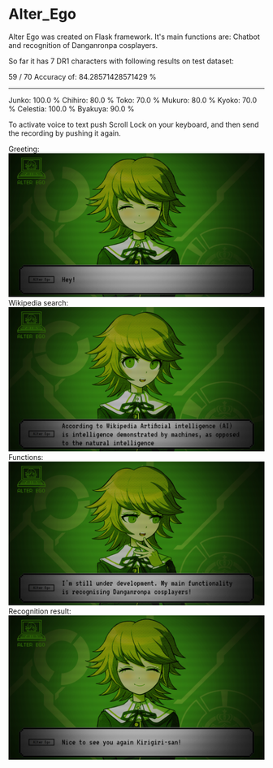 # Alter_Ego

Alter Ego was created on Flask framework.
It's main functions are: Chatbot and recognition of Danganronpa cosplayers.

So far it has 7 DR1 characters with following results on test dataset:

59 / 70 Accuracy of: 84.28571428571429 %
__________________________
Junko: 100.0 %
Chihiro: 80.0 %
Toko: 70.0 %
Mukuro: 80.0 %
Kyoko: 70.0 %
Celestia: 100.0 %
Byakuya: 90.0 %

To activate voice to text push Scroll Lock on your keyboard, and then send the recording by pushing it again.

Greeting:
![Greeting](previews/Greeting.jpg)
Wikipedia search:
![Wikipedia](previews/Wikipedia.jpg)
Functions:
![Functions](previews/Functions.jpg)
Recognition result:
![Recognition](previews/Recognition.jpg)
